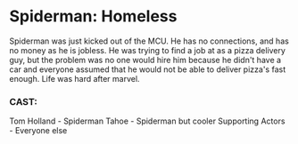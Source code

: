 # Spiderman: Homeless

Spiderman was just kicked out of the MCU. He has no connections, and has no money as he is jobless. He was trying to find a job at as a pizza delivery guy, but the problem was no one would hire him because he didn't have a car and everyone assumed that he would not be able to deliver pizza's fast enough. Life was hard after marvel.

### CAST:

Tom Holland - Spiderman
Tahoe - Spiderman but cooler
Supporting Actors - Everyone else
